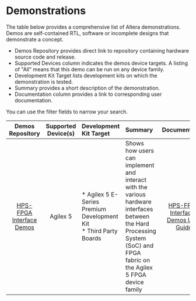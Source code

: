 # **Demonstrations**

The table below provides a comprehensive list of Altera demonstrations.  Demos are self-contained RTL, software or incomplete designs that demonstrate a concept.
  
* Demos Repository provides direct link to repository containing hardware source code and release.
* Supported Devices column indicates the demos device targets.  A listing of "All" means that this demo can be run on any device family.
* Development Kit Target lists development kits on which the demonstration is tested.
* Summary provides a short description of the demonstration.
* Documentation column provides a link to corresponding user documentation.

You can use the filter fields to narrow your search.

 | **Demos Repository**    | Supported Device(s)  | Development Kit Target| Summary | Documentation |
|:---------------:|:----------------:|:--------------------|:----------------|:---------------:|
| [HPS-FPGA Interface Demos](https://github.com/altera-fpga/agilex5-demo-hps2fpga-interfaces) | Agilex 5 | * Agilex 5 E-Series Premium Development Kit </br>* Third Party Boards | Shows how users can implement and interact with the various hardware interfaces between the Hard Processing System (SoC) and FPGA fabric on the Agilex 5 FPGA device family | [HPS-FPGA Interfaces Demos User Guide](https://github.com/altera-fpga/agilex5-demo-hps2fpga-interfaces/blob/main/documentation/01_index.md)|
